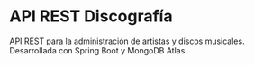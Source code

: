# API REST Discografía
API REST para la administración de artistas y discos musicales. Desarrollada con Spring Boot y MongoDB Atlas.
